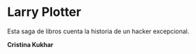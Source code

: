 # Larry Plotter
Esta saga de libros cuenta la historia de un hacker excepcional.

**Cristina Kukhar**

